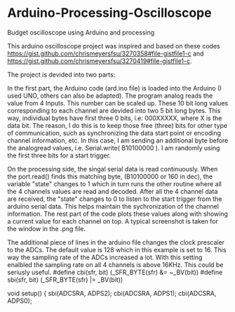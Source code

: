 # Arduino-Processing-Oscilloscope
Budget oscilloscope using Arduino and processing

This arduino oscilloscope project was inspired and based on these codes https://gist.github.com/chrismeyersfsu/3270358#file-gistfile1-c
and https://gist.github.com/chrismeyersfsu/3270419#file-gistfile1-c.

The project is devided into two parts:

In the first part, the Arduino code (ard.ino file) is loaded into the Arduino (I used UNO, others can also be adapted). The program analog reads the value from 4 Inputs. This number can be scaled up. These 10 bit long values corresponding to each channel are devided into two 5 bit long bytes. This way, individual bytes have first three 0 bits, i.e: 000XXXXX, where X is the data bit. The reason, I do this is to keep those free (three) bits for other type of communication, such as synchronizing the data start point or encoding channel information, etc. In this case, I am sending an additional byte before the analogread values, i.e. Serial.write( B10100000 ). I am randomly using the first three bits for a start trigger.

On the processing side, the singal serial data is read continuously. When the port.read() finds this matching byte, (B10100000 or 160 in dec), 
the variable "state" changes to 1 which in turn runs the other routine where all the 4 channels values are read and decoded. After all the 4 channel data are received, the "state" changes to 0 to listen to the start trigger from the arduino serial data. This helps maintain the sychronization of the channel information. The rest part of the code plots these values along with showing a current value for each channel on top. A typical screenshot is taken for the window in the .png file.

The additional piece of lines in the arduino file changes the clock prescaler to the ADCs. The default value is 128 which in this example
is set to 16. This way the sampling rate of the ADCs increased a lot. With this setting enalbled the sampling rate on all 4 channels is above 16KHz. This could be seriusly useful.
#define cbi(sfr, bit) (_SFR_BYTE(sfr) &= ~_BV(bit))
#define sbi(sfr, bit) (_SFR_BYTE(sfr) |= _BV(bit))

void setup()
{
  sbi(ADCSRA, ADPS2);
  cbi(ADCSRA, ADPS1);
  cbi(ADCSRA, ADPS0);


